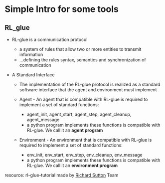 # Simple Intro for some tools

## RL_glue
* RL-glue is a communication protocol
    * a system of rules that allow two or more entities to
transmit information 
    * ...defining the rules syntax, semantics and
synchronization of communication

* A Standard Interface
    * The implementation of the RL-glue protocol is realized as
a standard software interface that the agent and
environment must implement 

    * Agent - An agent that is compatible with RL-glue is required to
implement a set of standard functions:
        * agent_init, agent_start, agent_step, agent_cleanup,
agent_message
        * a python program implements these functions is
compatible with RL-glue. We call it an **agent program**

    * Environment - An environment that is compatible with RL-glue is
required to implement a set of standard functions:
        * env_init, env_start, env_step, env_cleanup,
env_message
        * a python program implements these functions is
compatible with RL-glue. We call it an **environment
program**

resource: rl-glue-tutorial made by [Richard Sutton](http://richsutton.com) Team
